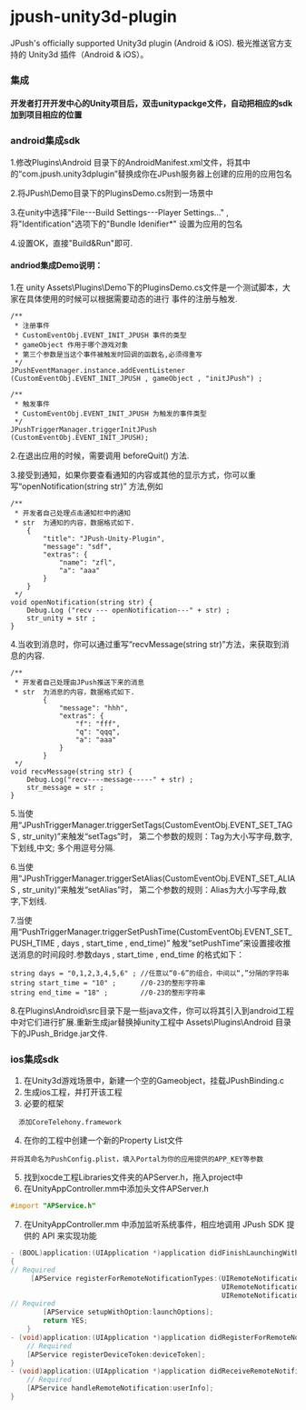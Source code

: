 jpush-unity3d-plugin
====================

JPush's officially supported Unity3d plugin (Android &amp; iOS). 极光推送官方支持的 Unity3d 插件（Android &amp; iOS）。
### 集成
#### 开发者打开开发中心的Unity项目后，双击unitypackge文件，自动把相应的sdk加到项目相应的位置

### android集成sdk
1.修改Plugins\Android 目录下的AndroidManifest.xml文件，将其中的“com.jpush.unity3dplugin”替换成你在JPush服务器上创建的应用的应用包名<br>

2.将JPush\Demo目录下的PluginsDemo.cs附到一场景中<br>

3.在unity中选择"File---Build Settings---Player Settings..." ,将"Identification"选项下的"Bundle Idenifier*" 设置为应用的包名<br>

4.设置OK，直接"Build&Run"即可.

#### andriod集成Demo说明：
1.在 unity Assets\Plugins\Demo下的PluginsDemo.cs文件是一个测试脚本，大家在具体使用的时候可以根据需要动态的进行
事件的注册与触发.
```
/**
 * 注册事件 
 * CustomEventObj.EVENT_INIT_JPUSH 事件的类型
 * gameObject 作用于哪个游戏对象
 * 第三个参数是当这个事件被触发时回调的函数名,必须得重写
 */
JPushEventManager.instance.addEventListener (CustomEventObj.EVENT_INIT_JPUSH , gameObject , "initJPush") ;

/**
 * 触发事件
 * CustomEventObj.EVENT_INIT_JPUSH 为触发的事件类型
 */
JPushTriggerManager.triggerInitJPush (CustomEventObj.EVENT_INIT_JPUSH);
```
2.在退出应用的时候，需要调用 beforeQuit() 方法.<br>

3.接受到通知，如果你要查看通知的内容或其他的显示方式，你可以重写“openNotification(string str)” 方法,例如
```
/**
 * 开发者自己处理点击通知栏中的通知
 * str  为通知的内容，数据格式如下.
    {
  	    "title": "JPush-Unity-Plugin",
  	    "message": "sdf",
  	    "extras": {
  	        "name": "zfl",
  	        "a": "aaa"
  	    }
  	}
 */
void openNotification(string str) {
	Debug.Log ("recv --- openNotification---" + str) ;
	str_unity = str ;
}
```
4.当收到消息时，你可以通过重写“recvMessage(string str)”方法，来获取到消息的内容.
```
/**
 * 开发者自己处理由JPush推送下来的消息
 * str  为消息的内容，数据格式如下.
		{
		    "message": "hhh",
		    "extras": {
		        "f": "fff",
		        "q": "qqq",
		        "a": "aaa"
		    }
		}
 */
void recvMessage(string str) {
	Debug.Log("recv----message-----" + str) ; 
	str_message = str ;
} 
```
5.当使用“JPushTriggerManager.triggerSetTags(CustomEventObj.EVENT_SET_TAGS , str_unity)”来触发“setTags”时，
第二个参数的规则：Tag为大小写字母,数字,下划线,中文; 多个用逗号分隔.<br>

6.当使用“JPushTriggerManager.triggerSetAlias(CustomEventObj.EVENT_SET_ALIAS , str_unity)”来触发“setAlias”时，
第二个参数的规则：Alias为大小写字母,数字,下划线.<br>

7.当使用“PushTriggerManager.triggerSetPushTime(CustomEventObj.EVENT_SET_PUSH_TIME , days , start_time , end_time)”
触发“setPushTime”来设置接收推送消息的时间段时.参数days , start_time , end_time 的格式如下：
``` 
string days = "0,1,2,3,4,5,6" ; //任意以“0-6”的组合，中间以“,”分隔的字符串
string start_time = "10" ;      //0-23的整形字符串
string end_time = "18" ;        //0-23的整形字符串
```
8.在Plugins\Android\src目录下是一些java文件，你可以将其引入到android工程中对它们进行扩展.重新生成jar替换掉unity工程中
Assets\Plugins\Android 目录下的JPush_Bridge.jar文件.

### ios集成sdk
1. 在Unity3d游戏场景中，新建一个空的Gameobject，挂载JPushBinding.c
2. 生成ios工程，并打开该工程
3. 必要的框架

  ```
    添加CoreTelehony.framework
  ```
  
4. 在你的工程中创建一个新的Property List文件

  ```
  并将其命名为PushConfig.plist，填入Portal为你的应用提供的APP_KEY等参数
  ```
  
5. 找到xocde工程Libraries文件夹的APServer.h，拖入project中
6. 在UnityAppController.mm中添加头文件APServer.h

  ```objective-c
  #import "APService.h"
  ```

7. 在UnityAppController.mm 中添加监听系统事件，相应地调用 JPush SDK 提供的 API 来实现功能

  ```objective-c
  - (BOOL)application:(UIApplication *)application didFinishLaunchingWithOptions:(NSDictionary *)launchOptions
  {
  // Required
       [APService registerForRemoteNotificationTypes:(UIRemoteNotificationTypeBadge |
                                                      UIRemoteNotificationTypeSound |
                                                      UIRemoteNotificationTypeAlert)];
  // Required
          [APService setupWithOption:launchOptions];
          return YES;
      }
  - (void)application:(UIApplication *)application didRegisterForRemoteNotificationsWithDeviceToken:(NSData *)deviceToken {
      // Required
      [APService registerDeviceToken:deviceToken];
  }
  - (void)application:(UIApplication *)application didReceiveRemoteNotification:(NSDictionary *)userInfo {
      // Required
      [APService handleRemoteNotification:userInfo];
  }
  ```

